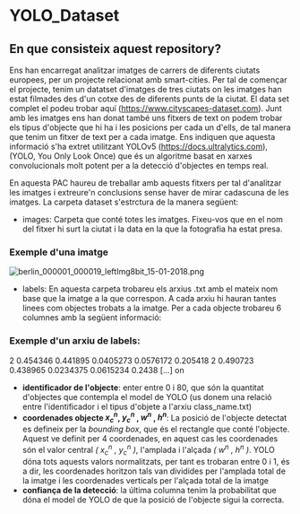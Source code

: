 # YOLO_Dataset

## En que consisteix aquest repository?

Ens han encarregat analitzar imatges de carrers de diferents ciutats europees, per un projecte relacionat amb smart-cities. Per tal de començar el projecte, tenim un datatset d'imatges de tres ciutats on les imatges han estat filmades des d'un cotxe des de diferents punts de la ciutat. El data set complet el podeu trobar aquí
(https://www.cityscapes-dataset.com). Junt amb les imatges ens han donat també uns fitxers de text on podem trobar els tipus d'objecte que hi ha i les posicions per cada un d'ells, de tal manera que tenim un fitxer de text per a cada imatge. Ens indiquen que aquesta informació s'ha extret utilitzant YOLOv5 (https://docs.ultralytics.com), (YOLO, You Only Look Once) que és un algoritme basat en xarxes convolucionals molt potent per a la detecció d'objectes en temps real.

En aquesta PAC haureu de treballar amb aquests fitxers per tal d'analitzar les imatges i extreure'n conclusions sense haver de mirar cadascuna de les imatges. La carpeta dataset s'estrctura de la manera següent:
- images: Carpeta que conté totes les imatges. Fixeu-vos que en el nom del fitxer hi surt la ciutat i la data
en la que la fotografia ha estat presa.

### Exemple d'una imatge
![berlin_000001_000019_leftImg8bit_15-01-2018.png](/dataset_cities/images/berlin_000001_000019_leftImg8bit_15-01-2018.png)

- labels: En aquesta carpeta trobareu els arxius .txt amb el mateix nom base que la imatge a la que correspon. A cada arxiu hi hauran tantes linees com objectes trobats a la imatge. Per a cada objecte trobareu 6 columnes amb la següent informació:

### Exemple d'un arxiu de labels:
2 0.454346 0.441895 0.0405273 0.0576172 0.205418
2 0.490723 0.438965 0.0234375 0.0615234 0.2438
[...] on
* **identificador de l'objecte**: enter entre 0 i 80, que són la quantitat d'objectes que contempla el model de YOLO (us donem una relació entre l'identificador i el tipus d'objete a l'arxiu class_name.txt)
* **coordenades objecte $x^n_c$, $y^n_c$ , $w^n$ , $h^n$**: La posició de l'objecte detectat es defineix per la *bounding box*, que és el rectangle que conté l'objecte. Aquest ve definit per 4 coordenades, en aquest cas les coordenades són el valor central *( $x^n_c$ , $y^n_c$ )*, l'amplada i l'alçada *( $w^n$ , $h^n$ )*. YOLO dóna tots aquests valors normalitzats, per tant es trobaran entre 0 i 1, és a dir, les coordenades horitzon tals van dividides per l'amplada total de la imatge i les coordenades verticals per l'alçada total de la imatge
* **confiança de la detecció**: la última columna tenim la probabilitat que dóna el model de YOLO de que la posició de l'objecte sigui la correcta.
